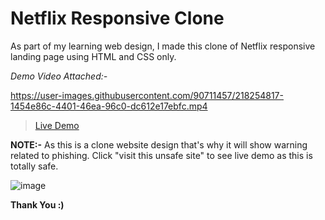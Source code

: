 # Netflix Responsive Clone

As part of my learning web design, I made this clone of Netflix responsive landing page using HTML and CSS only.

_Demo Video Attached:-_

https://user-images.githubusercontent.com/90711457/218254817-1454e86c-4401-46ea-96c0-dc612e17ebfc.mp4

> [Live Demo](https://ambrish-kd.github.io/netflix-responsive-clone/)

**NOTE:-** As this is a clone website design that's why it will show warning related to phishing. Click "visit this unsafe site" to see live demo as this is totally safe.

![image](https://user-images.githubusercontent.com/90711457/218301657-99c018cc-23b7-481f-938e-11ed74d8b097.png)


**Thank You :)**
